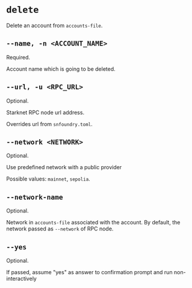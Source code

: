 # `delete`
Delete an account from `accounts-file`.

## `--name, -n <ACCOUNT_NAME>`
Required.

Account name which is going to be deleted.

## `--url, -u <RPC_URL>`
Optional.

Starknet RPC node url address.

Overrides url from `snfoundry.toml`.

## `--network <NETWORK>`
Optional.

Use predefined network with a public provider

Possible values: `mainnet`, `sepolia`.

## `--network-name`
Optional.

Network in `accounts-file` associated with the account. By default, the network passed as `--network` of RPC node.

## `--yes`
Optional.

If passed, assume "yes" as answer to confirmation prompt and run non-interactively
